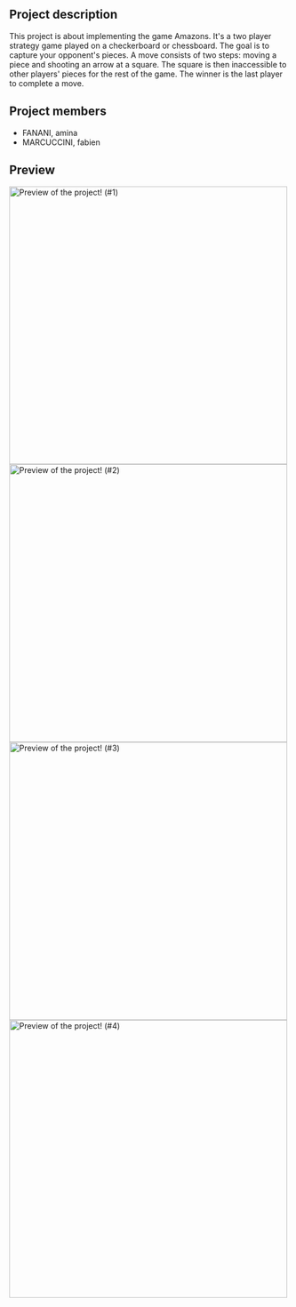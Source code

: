 ## Project description
This project is about implementing the game Amazons.
It's a two player strategy game played on a checkerboard or chessboard.
The goal is to capture your opponent's pieces.
A move consists of two steps: moving a piece and shooting an arrow at a square.
The square is then inaccessible to other players' pieces for the rest of the game.
The winner is the last player to complete a move.

## Project members
- FANANI, amina
- MARCUCCINI, fabien

## Preview
<img alt="Preview of the project! (#1)" src="https://fabien-marcuccini.notion.site/image/https%3A%2F%2Fprod-files-secure.s3.us-west-2.amazonaws.com%2Fb09fcc6c-df16-46f2-8a4f-d37dba6294b1%2F1e8c9be2-e1d5-42e6-a97e-f481d68af55b%2FUntitled.png?table=block&amp;id=4e85f480-9ab9-41a4-893e-c225279abc36&amp;spaceId=b09fcc6c-df16-46f2-8a4f-d37dba6294b1&amp;width=1100&amp;userId=&amp;cache=v2" width="500"/>
<img alt="Preview of the project! (#2)" src="https://fabien-marcuccini.notion.site/image/https%3A%2F%2Fprod-files-secure.s3.us-west-2.amazonaws.com%2Fb09fcc6c-df16-46f2-8a4f-d37dba6294b1%2F332c1fc1-9742-44e2-a1fa-91d523b779f0%2FUntitled.png?table=block&amp;id=dec0676c-bbcd-4ac4-aef0-6155be16686a&amp;spaceId=b09fcc6c-df16-46f2-8a4f-d37dba6294b1&amp;width=1100&amp;userId=&amp;cache=v2" width="500"/>
<img alt="Preview of the project! (#3)" src="https://fabien-marcuccini.notion.site/image/https%3A%2F%2Fprod-files-secure.s3.us-west-2.amazonaws.com%2Fb09fcc6c-df16-46f2-8a4f-d37dba6294b1%2Fac59a1d2-1fa4-44f2-99c9-646d41ef20ad%2FUntitled.png?table=block&amp;id=2a1fa1ad-5c17-4b46-9e5d-33f867090228&amp;spaceId=b09fcc6c-df16-46f2-8a4f-d37dba6294b1&amp;width=1110&amp;userId=&amp;cache=v2" width="500"/>
<img alt="Preview of the project! (#4)" src="https://fabien-marcuccini.notion.site/image/https%3A%2F%2Fprod-files-secure.s3.us-west-2.amazonaws.com%2Fb09fcc6c-df16-46f2-8a4f-d37dba6294b1%2F50a412d2-a512-42e6-a90e-1494b0f2bb39%2FUntitled.png?table=block&amp;id=ed78c1a1-28c3-4788-96a2-519d8f92f24a&amp;spaceId=b09fcc6c-df16-46f2-8a4f-d37dba6294b1&amp;width=1110&amp;userId=&amp;cache=v2" width="500"/>
